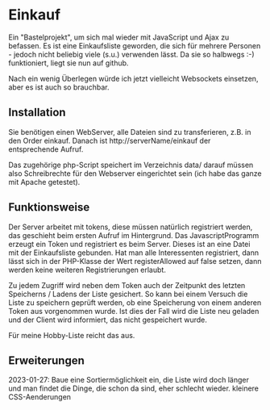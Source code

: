# Einkauf
Ein "Bastelprojekt", um sich mal wieder mit JavaScript und Ajax zu befassen. Es ist eine Einkaufsliste geworden, die sich für mehrere Personen - jedoch nicht beliebig viele (s.u.) verwenden lässt. Da sie so halbwegs :-) funktioniert, liegt sie nun auf github.

Nach ein wenig Überlegen würde ich jetzt vielleicht Websockets einsetzen, aber es ist auch so brauchbar.

## Installation
Sie benötigen einen WebServer, alle Dateien sind zu transferieren, z.B. in den Order einkauf. Danach ist http://serverName/einkauf der entsprechende Aufruf.

Das zugehörige php-Script speichert im Verzeichnis data/ darauf müssen also Schreibrechte für den Webserver eingerichtet sein (ich habe das ganze mit Apache getestet).

## Funktionsweise
Der Server arbeitet mit tokens, diese müssen natürlich registriert werden, das geschieht beim ersten Aufruf im Hintergrund. Das JavascriptProgramm erzeugt ein Token und registriert es beim Server. Dieses ist an eine Datei mit der Einkaufsliste gebunden. Hat man alle Interessenten registriert, dann lässt sich in der PHP-Klasse der Wert registerAllowed auf false setzen, dann werden keine weiteren Registrierungen erlaubt.

Zu jedem Zugriff wird neben dem Token auch der Zeitpunkt des letzten Speicherns / Ladens der Liste gesichert. So kann bei einem Versuch die Liste zu speichern geprüft werden, ob eine Speicherung von einem anderen Token aus vorgenommen wurde. Ist dies der Fall wird die Liste neu geladen und der Client wird informiert, das nicht gespeichert wurde.

Für meine Hobby-Liste reicht das aus.

## Erweiterungen
2023-01-27: Baue eine Sortiermöglichkeit ein, die Liste wird doch länger und man findet die Dinge, die schon da sind, eher schlecht wieder.
            kleinere CSS-Aenderungen